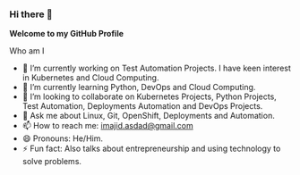 ### Hi there 👋


**Welcome to my GitHub Profile**

Who am I

- 🔭 I’m currently working on Test Automation Projects. I have keen interest in Kubernetes and Cloud Computing. 
- 🌱 I’m currently learning Python, DevOps and Cloud Computing. 
- 👯 I’m looking to collaborate on Kubernetes Projects, Python Projects, Test Automation, Deployments Automation and DevOps Projects.
- 💬 Ask me about Linux, Git, OpenShift, Deployments and Automation.
- 📫 How to reach me: imajid.asdad@gmail.com
- 😄 Pronouns: He/Him.
- ⚡ Fun fact: Also talks about entrepreneurship and using technology to solve problems.


